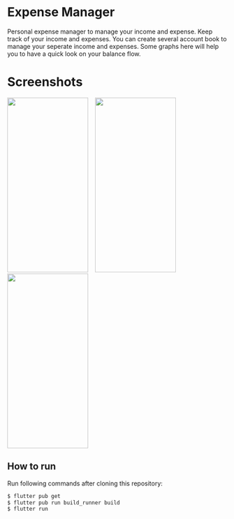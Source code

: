 # Expense Manager

Personal expense manager to manage your income and expense. Keep track of your income and expenses. You can create several account book to manage your seperate income and expenses. Some graphs here will help you to have a quick look on your balance flow.

# Screenshots
<img src="https://raw.githubusercontent.com/shafayathossain/Flutter-Expense-Manager/master/screenshots/screenshot_1.png" width="185" height="400">&nbsp;&nbsp;&nbsp;&nbsp;<img src="https://raw.githubusercontent.com/shafayathossain/Flutter-Expense-Manager/master/screenshots/screenshot_2.png" width="185" height="400">&nbsp;&nbsp;&nbsp;&nbsp;<img src="https://raw.githubusercontent.com/shafayathossain/Flutter-Expense-Manager/master/screenshots/screenshot_3.png" width="185" height="400">
## How to run
Run following commands after cloning this repository:
```sh
$ flutter pub get
$ flutter pub run build_runner build
$ flutter run
```
